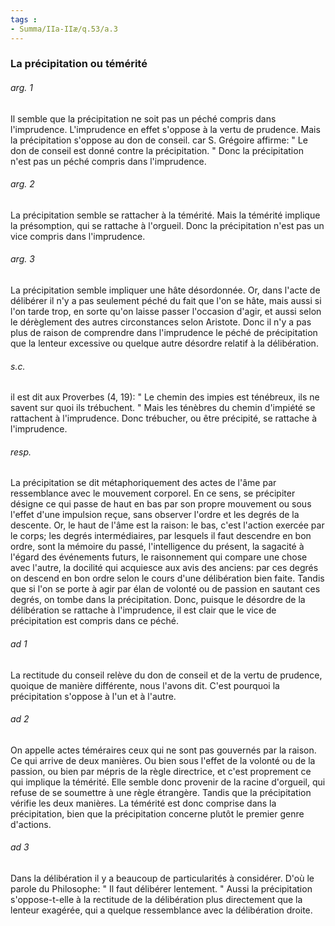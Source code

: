 ```yaml
---
tags : 
- Summa/IIa-IIæ/q.53/a.3
---
```


### La précipitation ou témérité

###### arg. 1
Il semble que la précipitation ne soit pas un péché compris dans l'imprudence. L'imprudence en effet s'oppose à la vertu de prudence. Mais la précipitation s'oppose au don de conseil. car S. Grégoire affirme: " Le don de conseil est donné contre la précipitation. " Donc la précipitation n'est pas un péché compris dans l'imprudence. 

###### arg. 2
La précipitation semble se rattacher à la témérité. Mais la témérité implique la présomption, qui se rattache à l'orgueil. Donc la précipitation n'est pas un vice compris dans l'imprudence. 

###### arg. 3
La précipitation semble impliquer une hâte désordonnée. Or, dans l'acte de délibérer il n'y a pas seulement péché du fait que l'on se hâte, mais aussi si l'on tarde trop, en sorte qu'on laisse passer l'occasion d'agir, et aussi selon le dérèglement des autres circonstances selon Aristote. Donc il n'y a pas plus de raison de comprendre dans l'imprudence le péché de précipitation que la lenteur excessive ou quelque autre désordre relatif à la délibération. 

###### s.c.
il est dit aux Proverbes (4, 19): " Le chemin des impies est ténébreux, ils ne savent sur quoi ils trébuchent. " Mais les ténèbres du chemin d'impiété se rattachent à l'imprudence. Donc trébucher, ou être précipité, se rattache à l'imprudence. 

###### resp.
La précipitation se dit métaphoriquement des actes de l'âme par ressemblance avec le mouvement corporel. En ce sens, se précipiter désigne ce qui passe de haut en bas par son propre mouvement ou sous l'effet d'une impulsion reçue, sans observer l'ordre et les degrés de la descente. Or, le haut de l'âme est la raison: le bas, c'est l'action exercée par le corps; les degrés intermédiaires, par lesquels il faut descendre en bon ordre, sont la mémoire du passé, l'intelligence du présent, la sagacité à l'égard des événements futurs, le raisonnement qui compare une chose avec l'autre, la docilité qui acquiesce aux avis des anciens: par ces degrés on descend en bon ordre selon le cours d'une délibération bien faite. Tandis que si l'on se porte à agir par élan de volonté ou de passion en sautant ces degrés, on tombe dans la précipitation. Donc, puisque le désordre de la délibération se rattache à l'imprudence, il est clair que le vice de précipitation est compris dans ce péché. 

###### ad 1
La rectitude du conseil relève du don de conseil et de la vertu de prudence, quoique de manière différente, nous l'avons dit. C'est pourquoi la précipitation s'oppose à l'un et à l'autre. 

###### ad 2
On appelle actes téméraires ceux qui ne sont pas gouvernés par la raison. Ce qui arrive de deux manières. Ou bien sous l'effet de la volonté ou de la passion, ou bien par mépris de la règle directrice, et c'est proprement ce qui implique la témérité. Elle semble donc provenir de la racine d'orgueil, qui refuse de se soumettre à une règle étrangère. Tandis que la précipitation vérifie les deux manières. La témérité est donc comprise dans la précipitation, bien que la précipitation concerne plutôt le premier genre d'actions. 

###### ad 3
Dans la délibération il y a beaucoup de particularités à considérer. D'où le parole du Philosophe: " Il faut délibérer lentement. " Aussi la précipitation s'oppose-t-elle à la rectitude de la délibération plus directement que la lenteur exagérée, qui a quelque ressemblance avec la délibération droite. 

